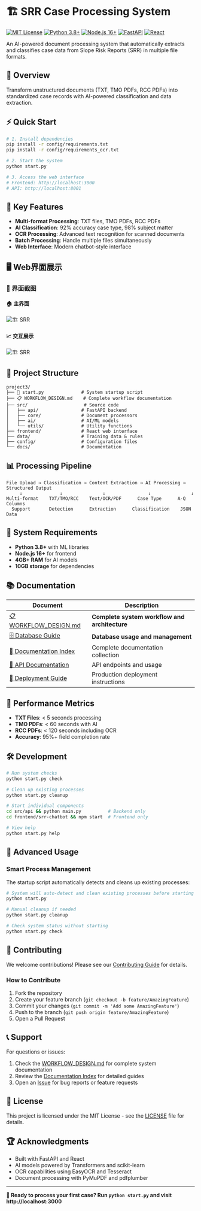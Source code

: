 # 🏗️ SRR Case Processing System

[![MIT License](https://img.shields.io/badge/License-MIT-green.svg)](https://choosealicense.com/licenses/mit/)
[![Python 3.8+](https://img.shields.io/badge/python-3.8+-blue.svg)](https://www.python.org/downloads/)
[![Node.js 16+](https://img.shields.io/badge/node-16+-green.svg)](https://nodejs.org/)
[![FastAPI](https://img.shields.io/badge/FastAPI-0.104+-00a393.svg)](https://fastapi.tiangolo.com/)
[![React](https://img.shields.io/badge/React-18+-61dafb.svg)](https://reactjs.org/)

An AI-powered document processing system that automatically extracts and classifies case data from Slope Risk Reports (SRR) in multiple file formats.

## 🎯 Overview

Transform unstructured documents (TXT, TMO PDFs, RCC PDFs) into standardized case records with AI-powered classification and data extraction.

## ⚡ Quick Start

```bash
# 1. Install dependencies
pip install -r config/requirements.txt
pip install -r config/requirements_ocr.txt

# 2. Start the system
python start.py

# 3. Access the web interface
# Frontend: http://localhost:3000
# API: http://localhost:8001
```

## 🚀 Key Features

- **Multi-format Processing**: TXT files, TMO PDFs, RCC PDFs
- **AI Classification**: 92% accuracy case type, 98% subject matter
- **OCR Processing**: Advanced text recognition for scanned documents
- **Batch Processing**: Handle multiple files simultaneously
- **Web Interface**: Modern chatbot-style interface

## 🖥️ Web界面展示

### 📸 界面截图

#### 🏠 主界面
![🏗️ SRR](images/main_interface.png)

#### 📈 交互展示
![🏗️ SRR](images/interact_display.png)

## 📁 Project Structure

```
project3/
├── 🚀 start.py              # System startup script
├── 📋 WORKFLOW_DESIGN.md    # Complete workflow documentation
├── src/                     # Source code
│   ├── api/                # FastAPI backend
│   ├── core/               # Document processors
│   ├── ai/                 # AI/ML models
│   └── utils/              # Utility functions
├── frontend/               # React web interface
├── data/                   # Training data & rules
├── config/                 # Configuration files
└── docs/                   # Documentation
```

## 📊 Processing Pipeline

```
File Upload → Classification → Content Extraction → AI Processing → Structured Output
     ↓              ↓               ↓                ↓               ↓
Multi-format    TXT/TMO/RCC    Text/OCR/PDF      Case Type      A-Q Columns
  Support       Detection      Extraction      Classification    JSON Data
```

## 🔧 System Requirements

- **Python 3.8+** with ML libraries
- **Node.js 16+** for frontend
- **4GB+ RAM** for AI models
- **10GB storage** for dependencies

## 📚 Documentation

| Document | Description |
|----------|-------------|
| [📋 WORKFLOW_DESIGN.md](WORKFLOW_DESIGN.md) | **Complete system workflow and architecture** |
| [🗄️ Database Guide](docs/DATABASE_GUIDE.md) | **Database usage and management** |
| [📖 Documentation Index](docs/DOCUMENTATION_INDEX.md) | Complete documentation collection |
| [🔌 API Documentation](docs/API_DOCUMENTATION.md) | API endpoints and usage |
| [🚀 Deployment Guide](docs/DEPLOYMENT_GUIDE.md) | Production deployment instructions |

## 🎯 Performance Metrics

- **TXT Files**: < 5 seconds processing
- **TMO PDFs**: < 60 seconds with AI
- **RCC PDFs**: < 120 seconds including OCR
- **Accuracy**: 95%+ field completion rate

## 🛠️ Development

```bash
# Run system checks
python start.py check

# Clean up existing processes
python start.py cleanup

# Start individual components
cd src/api && python main.py          # Backend only
cd frontend/srr-chatbot && npm start  # Frontend only

# View help
python start.py help
```

## 🔧 Advanced Usage

### Smart Process Management
The startup script automatically detects and cleans up existing processes:

```bash
# System will auto-detect and clean existing processes before starting
python start.py

# Manual cleanup if needed
python start.py cleanup

# Check system status without starting
python start.py check
```

## 🤝 Contributing

We welcome contributions! Please see our [Contributing Guide](CONTRIBUTING.md) for details.

### How to Contribute
1. Fork the repository
2. Create your feature branch (`git checkout -b feature/AmazingFeature`)
3. Commit your changes (`git commit -m 'Add some AmazingFeature'`)
4. Push to the branch (`git push origin feature/AmazingFeature`)
5. Open a Pull Request

## 📞 Support

For questions or issues:
1. Check the [WORKFLOW_DESIGN.md](WORKFLOW_DESIGN.md) for complete system documentation
2. Review the [Documentation Index](docs/DOCUMENTATION_INDEX.md) for detailed guides
3. Open an [Issue](https://github.com/[USERNAME]/SRR-Case-Processing-System/issues) for bug reports or feature requests

## 📄 License

This project is licensed under the MIT License - see the [LICENSE](LICENSE) file for details.

## 🏆 Acknowledgments

- Built with FastAPI and React
- AI models powered by Transformers and scikit-learn
- OCR capabilities using EasyOCR and Tesseract
- Document processing with PyMuPDF and pdfplumber

---

**🎉 Ready to process your first case? Run `python start.py` and visit http://localhost:3000**
